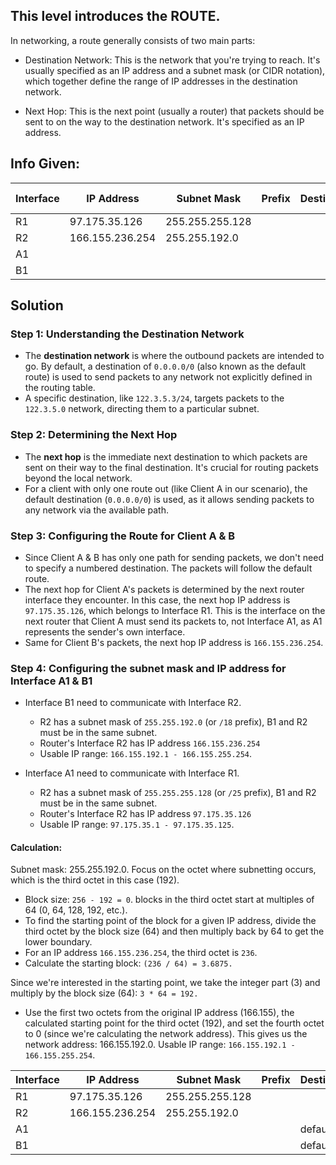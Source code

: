 ## This level introduces the ROUTE.

In networking, a route generally consists of two main parts:

- Destination Network: This is the network that you're trying to reach. It's usually specified as an IP address and a subnet mask (or CIDR notation), which together define the range of IP addresses in the destination network.

- Next Hop: This is the next point (usually a router) that packets should be sent to on the way to the destination network. It's specified as an IP address.

## Info Given:
| Interface | IP Address      | Subnet Mask     | Prefix | Destination | Next Hop |
|-----------|-----------------|-----------------|--------|-------------|----------|
| R1        | 97.175.35.126   | 255.255.255.128 |        |             |          |
| R2        | 166.155.236.254 | 255.255.192.0   |        |             |          |
| A1        |                 |                 |        |             |          |   
| B1        |                 |                 |        |             |          |

## Solution

### Step 1: Understanding the Destination Network
- The **destination network** is where the outbound packets are intended to go. By default, a destination of `0.0.0.0/0` (also known as the default route) is used to send packets to any network not explicitly defined in the routing table.
- A specific destination, like `122.3.5.3/24`, targets packets to the `122.3.5.0` network, directing them to a particular subnet.

### Step 2: Determining the Next Hop
- The **next hop** is the immediate next destination to which packets are sent on their way to the final destination. It's crucial for routing packets beyond the local network.
- For a client with only one route out (like Client A in our scenario), the default destination (`0.0.0.0/0`) is used, as it allows sending packets to any network via the available path.

### Step 3: Configuring the Route for Client A & B
- Since Client A & B has only one path for sending packets, we don't need to specify a numbered destination. The packets will follow the default route.
- The next hop for Client A's packets is determined by the next router interface they encounter. In this case, the next hop IP address is `97.175.35.126`, which belongs to Interface R1. This is the interface on the next router that Client A must send its packets to, not Interface A1, as A1 represents the sender's own interface.
- Same for Client B's packets, the next hop IP address is `166.155.236.254`.

### Step 4: Configuring the subnet mask and IP address for Interface A1 & B1
- Interface B1 need to communicate with Interface R2. 
    - R2 has a subnet mask of `255.255.192.0` (or `/18` prefix), B1 and R2 must be in the same subnet.
    - Router's Interface R2 has IP address `166.155.236.254`
    - Usable IP range: `166.155.192.1 - 166.155.255.254`.

- Interface A1 need to communicate with Interface R1. 
    - R2 has a subnet mask of `255.255.255.128` (or `/25` prefix), B1 and R2 must be in the same subnet.
    - Router's Interface R2 has IP address `97.175.35.126`
    - Usable IP range: `97.175.35.1 - 97.175.35.125`.


#### Calculation:
Subnet mask: 255.255.192.0. Focus on the octet where subnetting occurs, which is the third octet in this case (192).

- Block size: `256 - 192 = 0`.
blocks in the third octet start at multiples of 64 (0, 64, 128, 192, etc.).
- To find the starting point of the block for a given IP address, divide the third octet by the block size (64) and then multiply back by 64 to get the lower boundary.
- For an IP address `166.155.236.254`, the third octet is `236`.
- Calculate the starting block: 
`(236 / 64) = 3.6875.` 

Since we're interested in the starting point, we take the integer part (3) and multiply by the block size (64): `3 * 64 = 192.`
- Use the first two octets from the original IP address (166.155), the calculated starting point for the third octet (192), and set the fourth octet to 0 (since we're calculating the network address).
This gives us the network address: 166.155.192.0. 
Usable IP range: `166.155.192.1 - 166.155.255.254`.








| Interface | IP Address      | Subnet Mask     | Prefix | Destination | Next Hop        |
|-----------|-----------------|-----------------|--------|-------------|-----------------|
| R1        | 97.175.35.126   | 255.255.255.128 |        |             |                 |
| R2        | 166.155.236.254 | 255.255.192.0   |        |             |                 |
| A1        |                 |                 |        |  default    | 97.175.35.126   |   
| B1        |                 |                 |        |  default    | 166.155.236.254 |